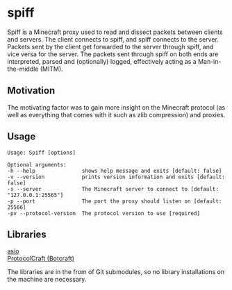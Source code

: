 # spiff
Spiff is a Minecraft proxy used to read and dissect packets between clients and servers. The client connects to spiff, and spiff connects to the server. Packets sent by the client get forwarded to the server through spiff, and vice versa for the server. The packets sent through spiff on both ends are interpreted, parsed and (optionally) logged, effectively acting as a Man-in-the-middle (MITM).

## Motivation
The motivating factor was to gain more insight on the Minecraft protocol (as well as everything that comes with it such as zlib compression) and proxies.

## Usage
```
Usage: Spiff [options] 

Optional arguments:
-h --help              	shows help message and exits [default: false]
-v --version           	prints version information and exits [default: false]
-s --server            	The Minecraft server to connect to [default: "127.0.0.1:25565"]
-p --port              	The port the proxy should listen on [default: 25566]
-pv --protocol-version 	The protocol version to use [required]
```


## Libraries
[asio](https://think-async.com/Asio/)  
[ProtocolCraft (Botcraft)](https://github.com/adepierre/Botcraft)  

The libraries are in the from of Git submodules, so no library installations on the machine are necessary.
